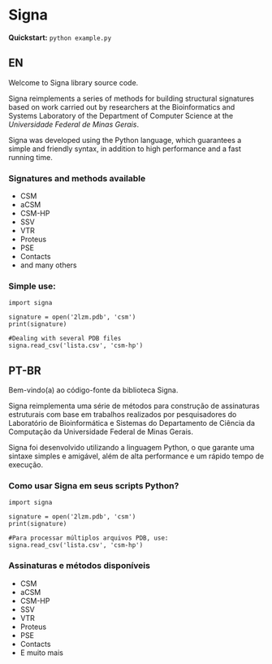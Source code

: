 # Signa

**Quickstart:** 
<code>python example.py</code>


## EN
Welcome to Signa library source code.

Signa reimplements a series of methods for building structural signatures based on work carried out by researchers at the Bioinformatics and Systems Laboratory of the Department of Computer Science at the <i>Universidade Federal de Minas Gerais</i>.

Signa was developed using the Python language, which guarantees a simple and friendly syntax, in addition to high performance and a fast running time.

### Signatures and methods available
- CSM
- aCSM
- CSM-HP
- SSV
- VTR
- Proteus
- PSE
- Contacts
- and many others

### Simple use:
~~~
import signa

signature = open('2lzm.pdb', 'csm')
print(signature)

#Dealing with several PDB files
signa.read_csv('lista.csv', 'csm-hp')
~~~

## PT-BR
Bem-vindo(a) ao código-fonte da biblioteca Signa.

Signa reimplementa uma série de métodos para construção de assinaturas estruturais com base em trabalhos realizados por pesquisadores do Laboratório de Bioinformática e Sistemas do Departamento de Ciência da Computação da Universidade Federal de Minas Gerais. 

Signa foi desenvolvido utilizando a linguagem Python, o que garante uma sintaxe simples e amigável, além de alta performance e um rápido tempo de execução.


### Como usar Signa em seus scripts Python?
~~~
import signa

signature = open('2lzm.pdb', 'csm')
print(signature)

#Para processar múltiplos arquivos PDB, use:
signa.read_csv('lista.csv', 'csm-hp')
~~~

### Assinaturas e métodos disponíveis

- CSM
- aCSM
- CSM-HP
- SSV
- VTR
- Proteus
- PSE
- Contacts
- E muito mais